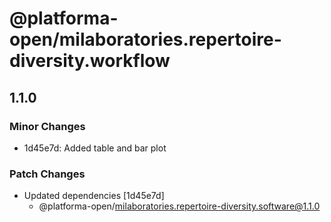 # @platforma-open/milaboratories.repertoire-diversity.workflow

## 1.1.0

### Minor Changes

- 1d45e7d: Added table and bar plot

### Patch Changes

- Updated dependencies [1d45e7d]
  - @platforma-open/milaboratories.repertoire-diversity.software@1.1.0
